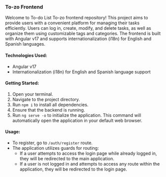 ### To-zo Frontend

Welcome to To-do List To-zo frontend repository! This project aims to provide users with a convenient platform for managing their tasks efficiently. Users can log in, create, modify, and delete tasks, as well as organize them using customizable tags and categories. The frontend is built with Angular v17 and supports internationalization (i18n) for English and Spanish languages.

#### Technologies Used:
- Angular v17
- Internationalization (i18n) for English and Spanish language support

#### Getting Started:
1. Open your terminal.
2. Navigate to the project directory.
3. Run `npm i` to install all dependencies.
4. Ensure that the backend is running.
5. Run `ng serve -o` to initialize the application. This command will automatically open the application in your default web browser.

#### Usage:
- To register, go to `/auth/register` route.
- The application utilizes guards for routing:
  - If a user attempts to access the login page while already logged in, they will be redirected to the main application.
  - If a user is not logged in and attempts to access any route within the application, they will be redirected to the login page.
